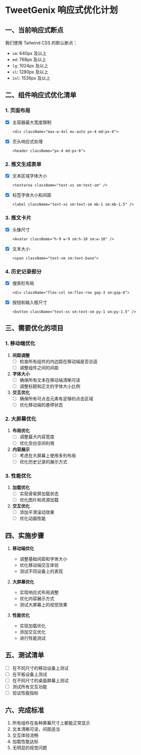 # TweetGenix 响应式优化计划

## 一、当前响应式断点

我们使用 Tailwind CSS 的默认断点：

- `sm`: 640px 及以上
- `md`: 768px 及以上
- `lg`: 1024px 及以上
- `xl`: 1280px 及以上
- `2xl`: 1536px 及以上

## 二、组件响应式优化清单

### 1. 页面布局

- [x] 主容器最大宽度限制
  ```tsx
  <div className="max-w-4xl mx-auto px-4 md:px-6">
  ```

- [x] 页头响应式处理
  ```tsx
  <header className="px-4 md:px-6">
  ```

### 2. 推文生成表单

- [x] 文本区域字体大小
  ```tsx
  <textarea className="text-xs sm:text-sm" />
  ```

- [x] 标签字体大小和间距
  ```tsx
  <label className="text-xs sm:text-sm mb-1 sm:mb-1.5" />
  ```

### 3. 推文卡片

- [x] 头像尺寸
  ```tsx
  <Avatar className="h-9 w-9 sm:h-10 sm:w-10" />
  ```

- [x] 文本大小
  ```tsx
  <span className="text-sm sm:text-base">
  ```

### 4. 历史记录部分

- [x] 搜索栏布局
  ```tsx
  <div className="flex-col sm:flex-row gap-3 sm:gap-0">
  ```

- [x] 按钮和输入框尺寸
  ```tsx
  <button className="text-xs sm:text-sm py-1 sm:py-1.5" />
  ```

## 三、需要优化的项目

### 1. 移动端优化

1. **间距调整**
   - [ ] 检查所有组件的内边距在移动端是否合适
   - [ ] 调整组件之间的间距

2. **字体大小**
   - [ ] 确保所有文本在移动端清晰可读
   - [ ] 调整标题和正文的字体大小比例

3. **交互优化**
   - [ ] 确保所有可点击元素有足够的点击区域
   - [ ] 优化移动端的悬停状态

### 2. 大屏幕优化

1. **布局优化**
   - [ ] 调整最大内容宽度
   - [ ] 优化空白空间利用

2. **内容展示**
   - [ ] 考虑在大屏幕上使用多列布局
   - [ ] 优化历史记录的展示方式

### 3. 性能优化

1. **加载优化**
   - [ ] 实现骨架屏加载状态
   - [ ] 优化图片和资源加载

2. **交互优化**
   - [ ] 添加平滑滚动效果
   - [ ] 优化动画性能

## 四、实施步骤

1. **移动端优化**
   - 调整基础间距和字体大小
   - 优化移动端交互体验
   - 测试不同设备上的表现

2. **大屏幕优化**
   - 实现响应式布局调整
   - 优化内容展示方式
   - 测试大屏幕上的视觉效果

3. **性能优化**
   - 实现加载优化
   - 添加交互优化
   - 进行性能测试

## 五、测试清单

- [ ] 在不同尺寸的移动设备上测试
- [ ] 在平板设备上测试
- [ ] 在不同尺寸的桌面屏幕上测试
- [ ] 测试所有交互功能
- [ ] 验证性能指标

## 六、完成标准

1. 所有组件在各种屏幕尺寸上都能正常显示
2. 文本清晰可读，间距适当
3. 交互体验流畅
4. 加载性能达标
5. 无明显的视觉问题 